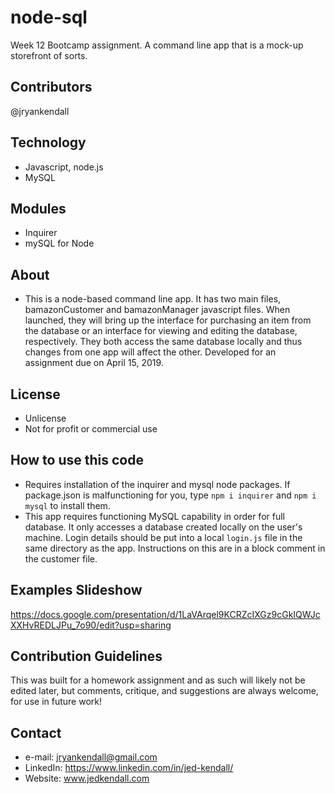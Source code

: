 # node-sql
Week 12 Bootcamp assignment. A command line app that is a mock-up storefront of sorts.

## Contributors
@jryankendall

## Technology
- Javascript, node.js
- MySQL

## Modules
- Inquirer
- mySQL for Node

## About
- This is a node-based command line app. It has two main files, bamazonCustomer and bamazonManager javascript files. When launched, they will bring up the interface for purchasing an item from the database or an interface for viewing and editing the database, respectively. They both access the same database locally and thus changes from one app will affect the other. Developed for an assignment due on April 15, 2019.

## License
- Unlicense
- Not for profit or commercial use

## How to use this code
- Requires installation of the inquirer and mysql node packages. If package.json is malfunctioning for you, type `npm i inquirer` and `npm i mysql` to install them.
- This app requires functioning MySQL capability in order for full database. It only accesses a database created locally on the user's machine. Login details should be put into a local `login.js` file in the same directory as the app. Instructions on this are in a block comment in the customer file.

## Examples Slideshow
https://docs.google.com/presentation/d/1LaVArqel9KCRZcIXGz9cGkIQWJcXXHvREDLJPu_7o90/edit?usp=sharing

## Contribution Guidelines
  This was built for a homework assignment and as such will likely not be edited later, but comments, critique, and suggestions are always welcome, for use in future work!
  
## Contact

- e-mail: jryankendall@gmail.com
- LinkedIn: https://www.linkedin.com/in/jed-kendall/
- Website: www.jedkendall.com
